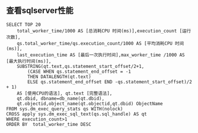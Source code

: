 ## 查看sqlserver性能
<pre><code>SELECT TOP 20
    total_worker_time/1000 AS [总消耗CPU 时间(ms)],execution_count [运行次数],
    qs.total_worker_time/qs.execution_count/1000 AS [平均消耗CPU 时间(ms)],
    last_execution_time AS [最后一次执行时间],max_worker_time /1000 AS [最大执行时间(ms)],
    SUBSTRING(qt.text,qs.statement_start_offset/2+1, 
        (CASE WHEN qs.statement_end_offset = -1 
        THEN DATALENGTH(qt.text) 
        ELSE qs.statement_end_offset END -qs.statement_start_offset)/2 + 1) 
    AS [使用CPU的语法], qt.text [完整语法],
    qt.dbid, dbname=db_name(qt.dbid),
    qt.objectid,object_name(qt.objectid,qt.dbid) ObjectName
FROM sys.dm_exec_query_stats qs WITH(nolock)
CROSS apply sys.dm_exec_sql_text(qs.sql_handle) AS qt
WHERE execution_count>1
ORDER BY  total_worker_time DESC</code>
</pre>

